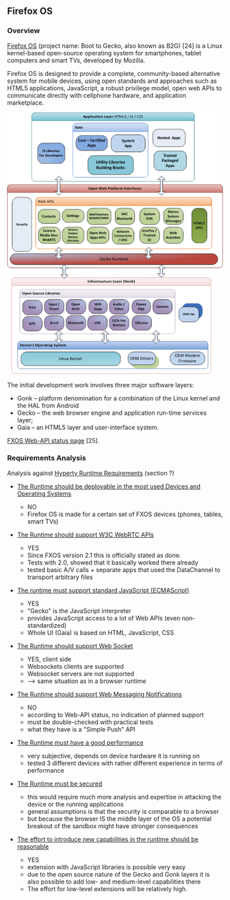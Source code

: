 Firefox OS
----------

### Overview

[Firefox OS](https://www.mozilla.org/en-US/firefox/os/2.0/) (project name: Boot to Gecko, also known as B2G) [24] is a Linux kernel-based open-source operating system for smartphones, tablet computers and smart TVs, developed by Mozilla.

Firefox OS is designed to provide a complete, community-based alternative system for mobile devices, using open standards and approaches such as HTML5 applications, JavaScript, a robust privilege model, open web APIs to communicate directly with cellphone hardware, and application marketplace.

![Figure @sota-fxos-arch Firefox OS Architecture](fxos-arch.png)

The initial development work involves three major software layers:

-	Gonk – platform denomination for a combination of the Linux kernel and the HAL from Android
-	Gecko – the web browser engine and application run-time services layer;
-	Gaia – an HTML5 layer and user-interface system.

[FXOS Web-API status page](https://wiki.mozilla.org/WebAPI) [25].

### Requirements Analysis

Analysis against [Hyperty Runtime Requirements](https://github.com/reTHINK-project/core-framework/labels/Runtime%20Requirement) (section ?)

-	[The Runtime should be deployable in the most used Devices and Operating Systems](https://github.com/reTHINK-project/core-framework/issues/1)

	-	NO
	-	Firefox OS is made for a certain set of FXOS devices (phones, tables, smart TVs)

-	[The Runtime should support W3C WebRTC APIs](https://github.com/reTHINK-project/core-framework/issues/2)

	-	YES
	-	Since FXOS version 2.1 this is officially stated as done.
	-	Tests with 2.0, showed that it basically worked there already
	-	tested basic A/V calls + separate apps that used the DataChannel to transport arbitrary files

-	[The runtime must support standard JavaScript (ECMAScript)](https://github.com/reTHINK-project/core-framework/issues/3)

	-	YES
	-	"Gecko" is the JavaScript interpreter
	-	provides JavaScript access to a lot of Web APIs (even non-standardized)
	-	Whole UI (Gaia) is based on HTML, JavaScript, CSS

-	[The Runtime should support Web Socket](https://github.com/reTHINK-project/core-framework/issues/4)

	-	YES, client side
	-	Websockets clients are supported
	-	Websocket servers are not supported
	-	--> same situation as in a browser runtime

-	[The Runtime should support Web Messaging Notifications](https://github.com/reTHINK-project/core-framework/issues/5)

	-	NO
	-	according to Web-API status, no indication of planned support
	-	must be double-checked with practical tests
	-	what they have is a "Simple Push" API

-	[The Runtime must have a good performance](https://github.com/reTHINK-project/core-framework/issues/6)

	-	very subjective, depends on device hardware it is running on
	-	tested 3 different devices with rather different experience in terms of performance

-	[The Runtime must be secured](https://github.com/reTHINK-project/core-framework/issues/7)

	-	this would require much more analysis and expertise in attacking the device or the running applications
	-	general assumptions is that the security is comparable to a browser
	-	but because the browser IS the middle layer of the OS a potential breakout of the sandbox might have stronger consequences

-	[The effort to introduce new capabilities in the runtime should be reasonable](https://github.com/reTHINK-project/core-framework/issues/8)

	-	YES
	-	extension with JavaScript libraries is possible very easy
	-	due to the open source nature of the Gecko and Gonk layers it is also possible to add low- and medium-level capabilities there
	-	The effort for low-level extensions will be relatively high.
